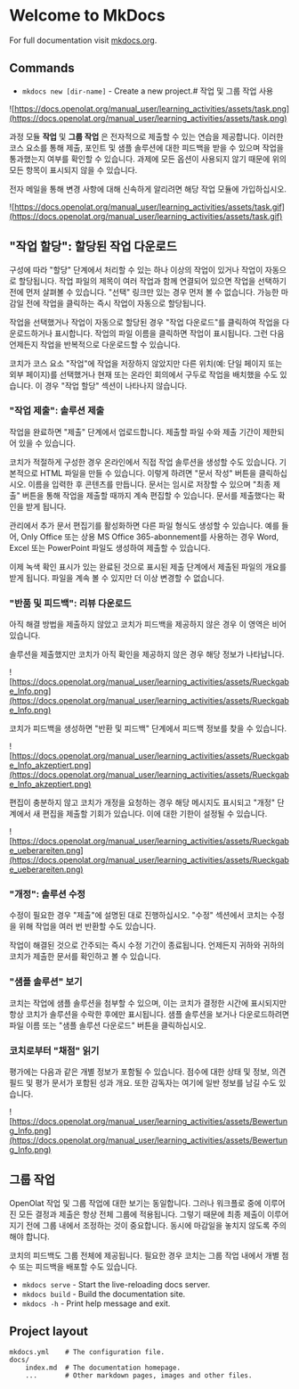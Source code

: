 # Welcome to MkDocs

For full documentation visit [mkdocs.org](https://www.mkdocs.org).

## Commands

* `mkdocs new [dir-name]` - Create a new project.# 작업 및 그룹 작업 사용

![https://docs.openolat.org/manual_user/learning_activities/assets/task.png](https://docs.openolat.org/manual_user/learning_activities/assets/task.png)

과정 모듈 **작업** 및 **그룹 작업** 은 전자적으로 제출할 수 있는 연습을 제공합니다. 이러한 코스 요소를 통해 제출, 포인트 및 샘플 솔루션에 대한 피드백을 받을 수 있으며 작업을 통과했는지 여부를 확인할 수 있습니다. 과제에 모든 옵션이 사용되지 않기 때문에 위의 모든 항목이 표시되지 않을 수 있습니다.

전자 메일을 통해 변경 사항에 대해 신속하게 알리려면 해당 작업 모듈에 가입하십시오.

![https://docs.openolat.org/manual_user/learning_activities/assets/task.gif](https://docs.openolat.org/manual_user/learning_activities/assets/task.gif)

## "작업 할당": 할당된 작업 다운로드

구성에 따라 "할당" 단계에서 처리할 수 있는 하나 이상의 작업이 있거나 작업이 자동으로 할당됩니다. 작업 파일의 제목이 여러 작업과 함께 연결되어 있으면 작업을 선택하기 전에 먼저 살펴볼 수 있습니다. "선택" 링크만 있는 경우 먼저 볼 수 없습니다. 가능한 마감일 전에 작업을 클릭하는 즉시 작업이 자동으로 할당됩니다.

작업을 선택했거나 작업이 자동으로 할당된 경우 "작업 다운로드"를 클릭하여 작업을 다운로드하거나 표시합니다. 작업의 파일 이름을 클릭하면 작업이 표시됩니다. 그런 다음 언제든지 작업을 반복적으로 다운로드할 수 있습니다.

코치가 코스 요소 "작업"에 작업을 저장하지 않았지만 다른 위치(예: 단일 페이지 또는 외부 페이지)를 선택했거나 현재 또는 온라인 회의에서 구두로 작업을 배치했을 수도 있습니다. 이 경우 "작업 할당" 섹션이 나타나지 않습니다.

### "작업 제출": 솔루션 제출

작업을 완료하면 "제출" 단계에서 업로드합니다. 제출할 파일 수와 제출 기간이 제한되어 있을 수 있습니다.

코치가 적절하게 구성한 경우 온라인에서 직접 작업 솔루션을 생성할 수도 있습니다. 기본적으로 HTML 파일을 만들 수 있습니다. 이렇게 하려면 "문서 작성" 버튼을 클릭하십시오. 이름을 입력한 후 콘텐츠를 만듭니다. 문서는 임시로 저장할 수 있으며 "최종 제출" 버튼을 통해 작업을 제출할 때까지 계속 편집할 수 있습니다. 문서를 제출했다는 확인을 받게 됩니다.

관리에서 추가 문서 편집기를 활성화하면 다른 파일 형식도 생성할 수 있습니다. 예를 들어, Only Office 또는 상용 MS Office 365-abonnement를 사용하는 경우 Word, Excel 또는 PowerPoint 파일도 생성하여 제출할 수 있습니다.

이제 녹색 확인 표시가 있는 완료된 것으로 표시된 제출 단계에서 제출된 파일의 개요를 받게 됩니다. 파일을 계속 볼 수 있지만 더 이상 변경할 수 없습니다.

### "반품 및 피드백": 리뷰 다운로드

아직 해결 방법을 제출하지 않았고 코치가 피드백을 제공하지 않은 경우 이 영역은 비어 있습니다.

솔루션을 제출했지만 코치가 아직 확인을 제공하지 않은 경우 해당 정보가 나타납니다.

![https://docs.openolat.org/manual_user/learning_activities/assets/Rueckgabe_Info.png](https://docs.openolat.org/manual_user/learning_activities/assets/Rueckgabe_Info.png)

코치가 피드백을 생성하면 "반환 및 피드백" 단계에서 피드백 정보를 찾을 수 있습니다.

![https://docs.openolat.org/manual_user/learning_activities/assets/Rueckgabe_Info_akzeptiert.png](https://docs.openolat.org/manual_user/learning_activities/assets/Rueckgabe_Info_akzeptiert.png)

편집이 충분하지 않고 코치가 개정을 요청하는 경우 해당 메시지도 표시되고 "개정" 단계에서 새 편집을 제출할 기회가 있습니다. 이에 대한 기한이 설정될 수 있습니다.

![https://docs.openolat.org/manual_user/learning_activities/assets/Rueckgabe_ueberareiten.png](https://docs.openolat.org/manual_user/learning_activities/assets/Rueckgabe_ueberareiten.png)

### "개정": 솔루션 수정

수정이 필요한 경우 "제출"에 설명된 대로 진행하십시오. "수정" 섹션에서 코치는 수정을 위해 작업을 여러 번 반환할 수도 있습니다.

작업이 해결된 것으로 간주되는 즉시 수정 기간이 종료됩니다. 언제든지 귀하와 귀하의 코치가 제출한 문서를 확인하고 볼 수 있습니다.

### "샘플 솔루션" 보기

코치는 작업에 샘플 솔루션을 첨부할 수 있으며, 이는 코치가 결정한 시간에 표시되지만 항상 코치가 솔루션을 수락한 후에만 표시됩니다. 샘플 솔루션을 보거나 다운로드하려면 파일 이름 또는 "샘플 솔루션 다운로드" 버튼을 클릭하십시오.

### 코치로부터 "채점" 읽기

평가에는 다음과 같은 개별 정보가 포함될 수 있습니다. 점수에 대한 상태 및 정보, 의견 필드 및 평가 문서가 포함된 성과 개요. 또한 감독자는 여기에 일반 정보를 남길 수도 있습니다.

![https://docs.openolat.org/manual_user/learning_activities/assets/Bewertung_Info.png](https://docs.openolat.org/manual_user/learning_activities/assets/Bewertung_Info.png)

## 그룹 작업

OpenOlat 작업 및 그룹 작업에 대한 보기는 동일합니다. 그러나 워크플로 중에 이루어진 모든 결정과 제출은 항상 전체 그룹에 적용됩니다. 그렇기 때문에 최종 제출이 이루어지기 전에 그룹 내에서 조정하는 것이 중요합니다. 동시에 마감일을 놓치지 않도록 주의해야 합니다.

코치의 피드백도 그룹 전체에 제공됩니다. 필요한 경우 코치는 그룹 작업 내에서 개별 점수 또는 피드백을 배포할 수도 있습니다.
* `mkdocs serve` - Start the live-reloading docs server.
* `mkdocs build` - Build the documentation site.
* `mkdocs -h` - Print help message and exit.

## Project layout

    mkdocs.yml    # The configuration file.
    docs/
        index.md  # The documentation homepage.
        ...       # Other markdown pages, images and other files.
